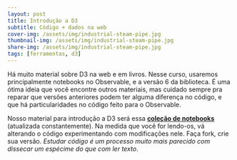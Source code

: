 ```yaml
---
layout: post
title: Introdução a D3
subtitle: Código + dados na web
cover-img: /assets/img/industrial-steam-pipe.jpg
thumbnail-img: /assets/img/industrial-steam-pipe.jpg
share-img: /assets/img/industrial-steam-pipe.jpg
tags: [ferramentas, d3]
---
```


Há muito material sobre D3 na web e em livros. Nesse curso, usaremos principalmente notebooks no Observable, e a versão 6 da biblioteca. É uma ótima ideia que você encontre outros materiais, mas cuidado sempre pra reparar que versões anteriores podem ter alguma diferença no código, e que há particularidades no código feito para o Observable.

Nosso material para introdução a D3 será essa **[coleção de notebooks](https://observablehq.com/collection/@nazareno/visualizacao-com-d3)** (atualizada constantemente). Na medida que você for lendo-os, vá alterando o código experimentando com modificações nele. Faça fork, crie sua versão. *Estudar código é um processo muito mais parecido com dissecar um espécime do que com ler texto*.
